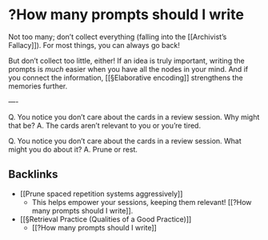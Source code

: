 # ?How many prompts should I write
Not too many; don’t collect everything (falling into the [[Archivist’s Fallacy]]). For most things, you can always go back!

But don’t collect too little, either! If an idea is truly important, writing the prompts is *much* easier when you have all the nodes in your mind. And if you connect the information, [[§Elaborative encoding]] strengthens the memories further.

—-

Q. You notice you don’t care about the cards in a review session. Why might that be?
A. The cards aren’t relevant to you or you’re tired.

Q. You notice you don’t care about the cards in a review session. What might you do about it?
A. Prune or rest.

## Backlinks
* [[Prune spaced repetition systems aggressively]]
	* This helps empower your sessions, keeping them relevant! [[?How many prompts should I write]].
* [[§Retrieval Practice (Qualities of a Good Practice)]]
	* [[?How many prompts should I write]]

<!-- {BearID:2900420C-B079-4618-8C18-F1E6B05BF346-471-0000013BF005FE51} -->
